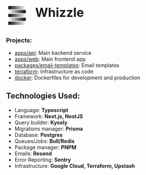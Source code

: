 <div style="display: flex; flex-direction: row; align-items: center">
    <img align="center" src="/apps/web/public/logo.svg" style="width: 60px"/>
    <h1 style="margin-left: 20px; font-size: 34px; margin-top:5px">Whizzle</h1>
</div>

### Projects:

- [apps/api](apps/api): Main backend service
- [apps/web](apps/web): Main frontend app
- [packages/email-templates](packages/email-templates): Email templates
- [terraform](terraform): Infrastructure as code
- [docker](docker): Dockerfiles for development and production

## Technologies Used:

* Language: **Typescript**
* Framework: **Next.js, NestJS**
* Query builder: **Kysely**
* Migrations manager: **Prisma**
* Database: **Postgres**
* Queues/Jobs: **Bull/Redis**
* Package manager: **PNPM**
* Emails: **Resend**
* Error Reporting: **Sentry**
* Infrastructure: **Google Cloud, Terraform, Upstash**